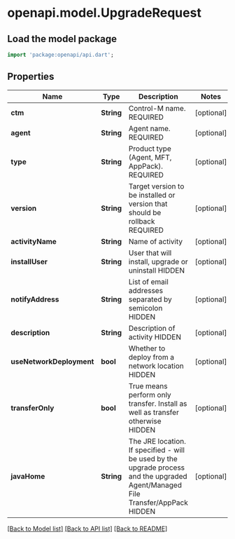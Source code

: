 # openapi.model.UpgradeRequest

## Load the model package
```dart
import 'package:openapi/api.dart';
```

## Properties
Name | Type | Description | Notes
------------ | ------------- | ------------- | -------------
**ctm** | **String** | Control-M name. REQUIRED | [optional] 
**agent** | **String** | Agent name. REQUIRED | [optional] 
**type** | **String** | Product type (Agent, MFT, AppPack). REQUIRED | [optional] 
**version** | **String** | Target version to be installed or version that should be rollback REQUIRED | [optional] 
**activityName** | **String** | Name of activity | [optional] 
**installUser** | **String** | User that will install, upgrade or uninstall HIDDEN | [optional] 
**notifyAddress** | **String** | List of email addresses separated by semicolon HIDDEN | [optional] 
**description** | **String** | Description of activity HIDDEN | [optional] 
**useNetworkDeployment** | **bool** | Whether to deploy from a network location HIDDEN | [optional] 
**transferOnly** | **bool** | True means perform only transfer. Install as well as transfer otherwise HIDDEN | [optional] 
**javaHome** | **String** | The JRE location. If specified - will be used by the upgrade process and the upgraded Agent/Managed File Transfer/AppPack HIDDEN | [optional] 

[[Back to Model list]](../README.md#documentation-for-models) [[Back to API list]](../README.md#documentation-for-api-endpoints) [[Back to README]](../README.md)


